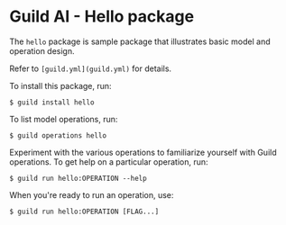 # Guild AI - Hello package

The `hello` package is sample package that illustrates basic model and
operation design.

Refer to `[guild.yml](guild.yml)` for details.

To install this package, run:

```
$ guild install hello
```

To list model operations, run:

```
$ guild operations hello
```

Experiment with the various operations to familiarize yourself with
Guild operations. To get help on a particular operation, run:

```
$ guild run hello:OPERATION --help
```

When you're ready to run an operation, use:

```
$ guild run hello:OPERATION [FLAG...]
```

